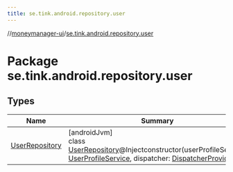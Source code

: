 ```yaml
---
title: se.tink.android.repository.user
---
```

//[moneymanager-ui](../../index.html)/[se.tink.android.repository.user](index.html)



# Package se.tink.android.repository.user



## Types


| Name | Summary |
|---|---|
| [UserRepository](-user-repository/index.html) | [androidJvm]<br>class [UserRepository](-user-repository/index.html)@Injectconstructor(userProfileService: [UserProfileService](../com.tink.service.user/-user-profile-service/index.html), dispatcher: [DispatcherProvider](../com.tink.service.util/-dispatcher-provider/index.html)) |

